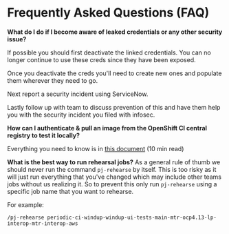 # Frequently Asked Questions (FAQ)

**What do I do if I become aware of leaked credentials or any other security issue?**

If possible you should first deactivate the linked credentials. You can no longer continue to use these creds since they have been exposed.

Once you deactivate the creds you'll need to create new ones and populate them wherever they need to go.

Next report a security incident using ServiceNow.

Lastly follow up with team to discuss prevention of this and have them help you with the security incident you filed with infosec.

**How can I authenticate & pull an image from the OpenShift CI central registry to test it locally?**

Everything you need to know is in [this document](https://docs.ci.openshift.org/docs/how-tos/use-registries-in-build-farm/#how-do-i-log-in-to-pull-images-that-require-authentication) (10 min read)

**What is the best way to run rehearsal jobs?**
As a general rule of thumb we should never run the command `pj-rehearse` by itself. This is too risky as it will just run everything that you've changed which may include other teams jobs without us realizing it. So to prevent this only run `pj-rehearse` using a specific job name that you want to rehearse.

For example:

```shell
/pj-rehearse periodic-ci-windup-windup-ui-tests-main-mtr-ocp4.13-lp-interop-mtr-interop-aws
```
